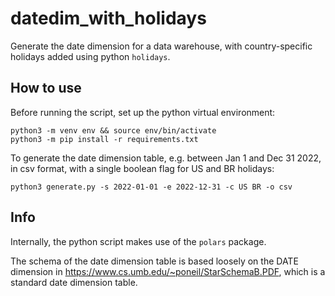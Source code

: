 # datedim_with_holidays
Generate the date dimension for a data warehouse, with country-specific holidays added using python `holidays`.

## How to use

Before running the script, set up the python virtual environment:
```
python3 -m venv env && source env/bin/activate
python3 -m pip install -r requirements.txt
```
To generate the date dimension table, e.g. between Jan 1 and Dec 31 2022, in csv format, with a single boolean flag for US and BR holidays:
```
python3 generate.py -s 2022-01-01 -e 2022-12-31 -c US BR -o csv
```

## Info

Internally, the python script makes use of the `polars` package.

The schema of the date dimension table is based loosely on the DATE dimension in https://www.cs.umb.edu/~poneil/StarSchemaB.PDF, which is a standard date dimension table.

